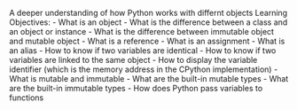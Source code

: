 A deeper understanding of how Python works with differnt objects
    Learning Objectives:
     - What is an object
     - What is the difference between a class and an object or instance
     - What is the difference between immutable object and mutable object
     - What is a reference
     - What is an assignment
     - What is an alias
     - How to know if two variables are identical
     - How to know if two variables are linked to the same object
     - How to display the variable identifier (which is the memory address in the CPython implementation)
     - What is mutable and immutable
     - What are the built-in mutable types
     - What are the built-in immutable types
     - How does Python pass variables to functions